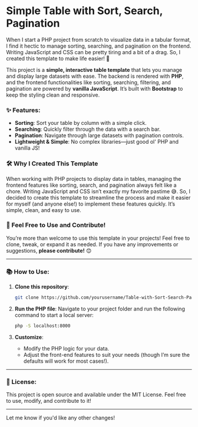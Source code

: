 # Simple Table with Sort, Search, Pagination

When I start a PHP project from scratch to visualize data in a tabular format, I find it hectic to manage sorting, searching, and pagination on the frontend. Writing JavaScript and CSS can be pretty tiring and a bit of a drag. So, I created this template to make life easier! 🚀

This project is a **simple, interactive table template** that lets you manage and display large datasets with ease. The backend is rendered with **PHP**, and the frontend functionalities like sorting, searching, filtering, and pagination are powered by **vanilla JavaScript**. It’s built with **Bootstrap** to keep the styling clean and responsive.

### ✨ Features:
- **Sorting**: Sort your table by column with a simple click.
- **Searching**: Quickly filter through the data with a search bar.
- **Pagination**: Navigate through large datasets with pagination controls.
- **Lightweight & Simple**: No complex libraries—just good ol' PHP and vanilla JS!

### 🛠️ Why I Created This Template

When working with PHP projects to display data in tables, managing the frontend features like sorting, search, and pagination always felt like a chore. Writing JavaScript and CSS isn’t exactly my favorite pastime 😅. So, I decided to create this template to streamline the process and make it easier for myself (and anyone else!) to implement these features quickly. It’s simple, clean, and easy to use.

### 🚀 Feel Free to Use and Contribute!

You’re more than welcome to use this template in your projects! Feel free to clone, tweak, or expand it as needed. If you have any improvements or suggestions, **please contribute!** 😊

---

### 📚 How to Use:

1. **Clone this repository**:
   ```bash
   git clone https://github.com/yourusername/Table-with-Sort-Search-Pagination.git
   ```

2. **Run the PHP file**:
   Navigate to your project folder and run the following command to start a local server:
   ```bash
   php -S localhost:8000
   ```

3. **Customize**:
    - Modify the PHP logic for your data.
    - Adjust the front-end features to suit your needs (though I’m sure the defaults will work for most cases!).

---

### 📝 License:

This project is open source and available under the MIT License. Feel free to use, modify, and contribute to it!

---

Let me know if you'd like any other changes!